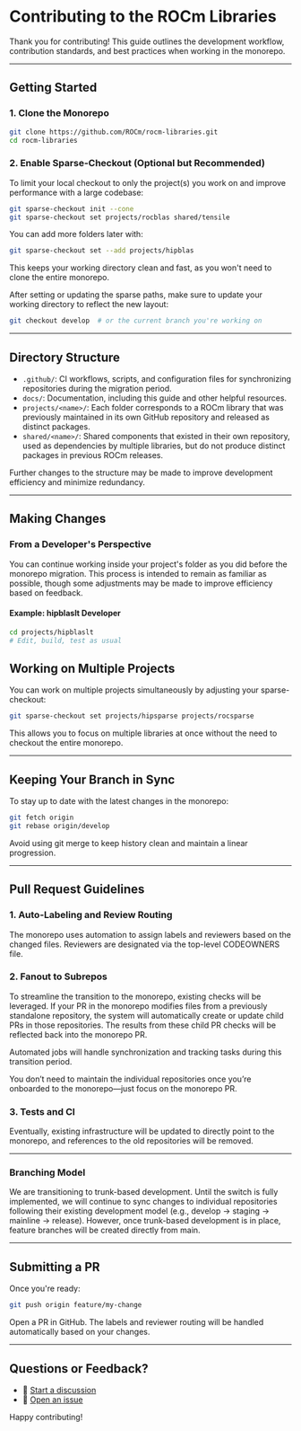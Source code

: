# Contributing to the ROCm Libraries

Thank you for contributing! This guide outlines the development workflow, contribution standards, and best practices when working in the monorepo.

---

## Getting Started

### 1. Clone the Monorepo

```bash
git clone https://github.com/ROCm/rocm-libraries.git
cd rocm-libraries
```

### 2. Enable Sparse-Checkout (Optional but Recommended)

To limit your local checkout to only the project(s) you work on and improve performance with a large codebase:

```bash
git sparse-checkout init --cone
git sparse-checkout set projects/rocblas shared/tensile
```

You can add more folders later with:

```bash
git sparse-checkout set --add projects/hipblas
```

This keeps your working directory clean and fast, as you won't need to clone the entire monorepo.

After setting or updating the sparse paths, make sure to update your working directory to reflect the new layout:

```bash
git checkout develop  # or the current branch you're working on
```

---

## Directory Structure

- `.github/`: CI workflows, scripts, and configuration files for synchronizing repositories during the migration period.
- `docs/`: Documentation, including this guide and other helpful resources.
- `projects/<name>/`: Each folder corresponds to a ROCm library that was previously maintained in its own GitHub repository and released as distinct packages.
- `shared/<name>/`: Shared components that existed in their own repository, used as dependencies by multiple libraries, but do not produce distinct packages in previous ROCm releases.

Further changes to the structure may be made to improve development efficiency and minimize redundancy.

---

## Making Changes

### From a Developer's Perspective

You can continue working inside your project's folder as you did before the monorepo migration.
This process is intended to remain as familiar as possible, though some adjustments may be made to improve efficiency based on feedback.

#### Example: hipblaslt Developer

```bash
cd projects/hipblaslt
# Edit, build, test as usual
```

## Working on Multiple Projects

You can work on multiple projects simultaneously by adjusting your sparse-checkout:

```bash
git sparse-checkout set projects/hipsparse projects/rocsparse
```

This allows you to focus on multiple libraries at once without the need to checkout the entire monorepo.

---

## Keeping Your Branch in Sync

To stay up to date with the latest changes in the monorepo:

```bash
git fetch origin
git rebase origin/develop
```

Avoid using git merge to keep history clean and maintain a linear progression.

---

## Pull Request Guidelines

### 1. Auto-Labeling and Review Routing

The monorepo uses automation to assign labels and reviewers based on the changed files. Reviewers are designated via the top-level CODEOWNERS file.

### 2. Fanout to Subrepos

To streamline the transition to the monorepo, existing checks will be leveraged. If your PR in the monorepo modifies files from a previously standalone repository, the system will automatically create or update child PRs in those repositories. The results from these child PR checks will be reflected back into the monorepo PR.

Automated jobs will handle synchronization and tracking tasks during this transition period.

You don’t need to maintain the individual repositories once you’re onboarded to the monorepo—just focus on the monorepo PR.

### 3. Tests and CI

Eventually, existing infrastructure will be updated to directly point to the monorepo, and references to the old repositories will be removed.

---

### Branching Model

We are transitioning to trunk-based development. Until the switch is fully implemented, we will continue to sync changes to individual repositories following their existing development model (e.g., develop -> staging -> mainline -> release). However, once trunk-based development is in place, feature branches will be created directly from main.

---

## Submitting a PR

Once you're ready:

```bash
git push origin feature/my-change
```

Open a PR in GitHub. The labels and reviewer routing will be handled automatically based on your changes.

---

## Questions or Feedback?

- 💬 [Start a discussion](https://github.com/ROCm/rocm-libraries/discussions)
- 🐞 [Open an issue](https://github.com/ROCm/rocm-libraries/issues)

Happy contributing!
